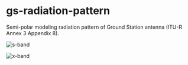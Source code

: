 # gs-radiation-pattern
Semi-polar modeling radiation pattern of  Ground Station antenna (ITU-R Annex 3 Appendix 8).

![s-band](https://raw.github.com/JohanHardy/gs-radiation-pattern/master/s-band.jpg)

![x-band](https://raw.github.com/JohanHardy/gs-radiation-pattern/master/x-band.jpg)